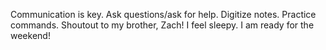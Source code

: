 Communication is key.
Ask questions/ask for help.
Digitize notes.
Practice commands.
Shoutout to my brother, Zach!
I feel sleepy.
I am ready for the weekend!
